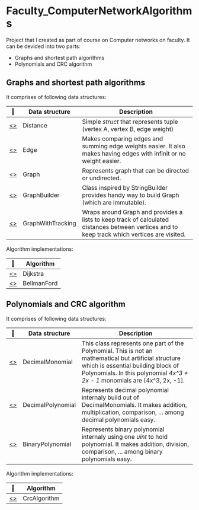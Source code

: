 # Faculty_ComputerNetworkAlgorithms
Project that I created as part of course on Computer networks on faculty.
It can be devided into two parts:
* Graphs and shortest path algorithms
* Polynomials and CRC algorithm

## Graphs and shortest path algorithms
It comprises of following data structures:
  
:mag_right: | Data structure | Description
--- | --- | ---
[<>](https://github.com/MiroslavJelaska/Faculty_ComputerNetworkAlgorithms/blob/master/src/ComputerNetwork/ComputerNetwork.Graphs/Distance.cs "Source") | Distance | Simple _struct_ that represents tuple (vertex A, vertex B, edge weight)
[<>](https://github.com/MiroslavJelaska/Faculty_ComputerNetworkAlgorithms/blob/master/src/ComputerNetwork/ComputerNetwork.Graphs/Edge.cs "Source") | Edge | Makes comparing edges and summing edge weights easier. It also makes having edges with infinit or no weight easier.
[<>](https://github.com/MiroslavJelaska/Faculty_ComputerNetworkAlgorithms/blob/master/src/ComputerNetwork/ComputerNetwork.Graphs/Graph.cs "Source") | Graph | Represents graph that can be directed or undirected.
[<>](https://github.com/MiroslavJelaska/Faculty_ComputerNetworkAlgorithms/blob/master/src/ComputerNetwork/ComputerNetwork.Graphs/GraphBuilder.cs "Source") | GraphBuilder | Class inspired by StringBuilder provides handy way to build Graph (which are immutable).
[<>](https://github.com/MiroslavJelaska/Faculty_ComputerNetworkAlgorithms/blob/master/src/ComputerNetwork/ComputerNetwork.Graphs/GraphWithTracking.cs "Source") | GraphWithTracking | Wraps around Graph and provides a lists to keep track of calculated distances between vertices and to keep track which vertices are visited.

  
  
Algorithm implementations:

:mag_right: | Algorithm
--- | ---
[<>](https://github.com/MiroslavJelaska/Faculty_ComputerNetworkAlgorithms/blob/master/src/ComputerNetwork/ComputerNetwork.Graphs/DijkstraAlgorithm.cs "Source") | Dijkstra
[<>](https://github.com/MiroslavJelaska/Faculty_ComputerNetworkAlgorithms/blob/master/src/ComputerNetwork/ComputerNetwork.Graphs/BellmanFordAlgorithm.cs "Source") | BellmanFord

## Polynomials and CRC algorithm
It comprises of following data structures:
  
:mag_right: | Data structure | Description
--- | --- | ---
[<>](https://github.com/MiroslavJelaska/Faculty_ComputerNetworkAlgorithms/blob/master/src/ComputerNetwork/ComputerNetwork.Polynomials/DecimalMonomial.cs "Source") | DecimalMonomial | This class represents one part of the Polynomial. This is not an mathematical but artificial structure which is essential building block of Polynomials. In this polynomial _4x^3 + 2x - 1_ monomials are [4x^3, 2x, -1].
[<>](https://github.com/MiroslavJelaska/Faculty_ComputerNetworkAlgorithms/blob/master/src/ComputerNetwork/ComputerNetwork.Polynomials/DecimalPolynomial.cs "Source") | DecimalPolynomial | Represents decimal polynomial internaly build out of DecimalMonomials. It makes addition, multiplication, comparison, ... among decimal polynomials easy.
[<>](https://github.com/MiroslavJelaska/Faculty_ComputerNetworkAlgorithms/blob/master/src/ComputerNetwork/ComputerNetwork.Polynomials/BinaryPolynomial%20.cs "Source") | BinaryPolynomial | Represents binary polynomial internaly using one _uint_ to hold polynomial. It makes addition, division, comparison, ... among binary polynomials easy.

Algorithm implementations:

:mag_right: | Algorithm
--- | ---
[<>](https://github.com/MiroslavJelaska/Faculty_ComputerNetworkAlgorithms/blob/master/src/ComputerNetwork/ComputerNetwork.Polynomials/CrcAlgorithm.cs "Source") | CrcAlgorithm

